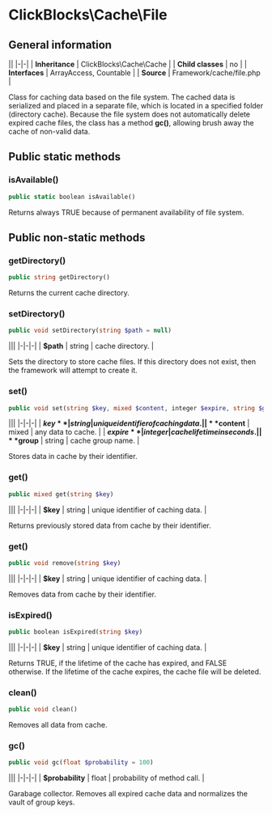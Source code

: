 # ClickBlocks\Cache\File #

## General information ##

||
|-|-|
| **Inheritance** | ClickBlocks\Cache\Cache |
| **Child classes** | no |
| **Interfaces** | ArrayAccess, Countable |
| **Source** | Framework/cache/file.php |

Class for caching data based on the file system. The cached data is serialized and placed in a separate file, which is located in a specified folder (directory cache). Because the file system does not automatically delete expired cache files, the class has a method **gc()**, allowing brush away the cache of non-valid data.

## Public static methods ##

### **isAvailable()**

```php
public static boolean isAvailable()
```

Returns always TRUE because of permanent availability of file system.

## Public non-static methods ##

### **getDirectory()**

```php
public string getDirectory()
```

Returns the current cache directory.

### **setDirectory()**

```php
public void setDirectory(string $path = null)
```

|||
|-|-|-|
| **$path** | string | cache directory. |

Sets the directory to store cache files. If this directory does not exist, then the framework will attempt to create it.

### **set()**

```php
public void set(string $key, mixed $content, integer $expire, string $group = null)
```

|||
|-|-|-|
| **$key** | string | unique identifier of caching data. |
| **$content** | mixed | any data to cache. |
| **$expire** | integer | cache lifetime in seconds. |
| **$group** | string | cache group name. |

Stores data in cache by their identifier.

### **get()**

```php
public mixed get(string $key)
```

|||
|-|-|-|
| **$key** | string | unique identifier of caching data. |

Returns previously stored data from cache by their identifier.

### **get()**

```php
public void remove(string $key)
```

|||
|-|-|-|
| **$key** | string | unique identifier of caching data. |

Removes data from cache by their identifier.

### **isExpired()**

```php
public boolean isExpired(string $key)
```

|||
|-|-|-|
| **$key** | string | unique identifier of caching data. |

Returns TRUE, if the lifetime of the cache has expired, and FALSE otherwise. If the lifetime of the cache expires, the cache file will be deleted.

### **clean()**

```php
public void clean()
```

Removes all data from cache.

### **gc()**

```php
public void gc(float $probability = 100)
```

|||
|-|-|-|
| **$probability** | float | probability of method call. |

Garabage collector. Removes all expired cache data and normalizes the vault of group keys.